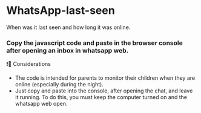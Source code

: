 # WhatsApp-last-seen
When was it last seen and how long it was online.
### Copy the javascript code and paste in the browser console after opening an inbox in whatsapp web.

❗🔺 Considerations
 - The code is intended for parents to monitor their children when they are online (especially during the night).
 - Just copy and paste into the console, after opening the chat, and leave it running. To do this, you must keep the computer turned on and the  whatsapp web open.
